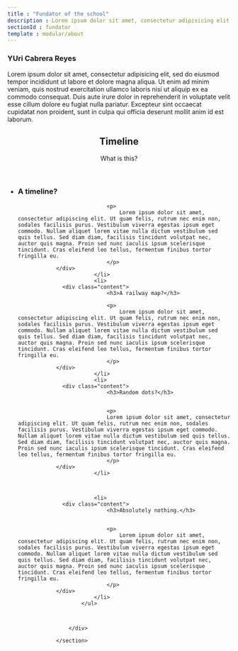 ```yaml
---
title : "Fundator of the school"
description : Lorem ipsum dolor sit amet, consectetur adipisicing elit, sed do eiusmod tempor incididunt ut labore et dolore magna aliqua. Ut enim ad minim veniam, quis nostrud exercitation ullamco laboris nisi ut aliquip ex ea commodo consequat. Duis aute irure dolor in reprehenderit in voluptate velit esse cillum dolore eu fugiat nulla pariatur. Excepteur sint occaecat cupidatat non proident, sunt in culpa qui officia deserunt mollit anim id est laborum.
sectionId : fundator
template : modular/about
---
```

  ### YUri Cabrera Reyes
Lorem ipsum dolor sit amet, consectetur adipisicing elit, sed do eiusmod tempor incididunt ut labore et dolore magna aliqua. Ut enim ad minim veniam, quis nostrud exercitation ullamco laboris nisi ut aliquip ex ea commodo consequat. Duis aute irure dolor in reprehenderit in voluptate velit esse cillum dolore eu fugiat nulla pariatur. Excepteur sint occaecat cupidatat non proident, sunt in culpa qui officia deserunt mollit anim id est laborum.
<section class="block-content t-block-teal l-block-spacing">
					<div class="l-contained">
						<header class="heading-group">
							<h2>Timeline</h2>
							<p class="subtitle">
								What is this?
							</p>
						</header>
						<ul class="timeline-list">
							<li>
                  <div class="content">
								<h3>A timeline?</h3>

								<p>
									Lorem ipsum dolor sit amet, consectetur adipiscing elit. Ut quam felis, rutrum nec enim non, sodales facilisis purus. Vestibulum viverra egestas ipsum eget commodo. Nullam aliquet lorem vitae nulla dictum vestibulum sed quis tellus. Sed diam diam, facilisis tincidunt volutpat nec, auctor quis magna. Proin sed nunc iaculis ipsum scelerisque tincidunt. Cras eleifend leo tellus, fermentum finibus tortor fringilla eu.
								</p>
                </div>
							</li>
							<li>
                  <div class="content">
								<h3>A railway map?</h3>

								<p>
									Lorem ipsum dolor sit amet, consectetur adipiscing elit. Ut quam felis, rutrum nec enim non, sodales facilisis purus. Vestibulum viverra egestas ipsum eget commodo. Nullam aliquet lorem vitae nulla dictum vestibulum sed quis tellus. Sed diam diam, facilisis tincidunt volutpat nec, auctor quis magna. Proin sed nunc iaculis ipsum scelerisque tincidunt. Cras eleifend leo tellus, fermentum finibus tortor fringilla eu.
								</p>
                </div>
							</li>
							<li>
                  <div class="content">
								<h3>Random dots?</h3>


								<p>
								Lorem ipsum dolor sit amet, consectetur adipiscing elit. Ut quam felis, rutrum nec enim non, sodales facilisis purus. Vestibulum viverra egestas ipsum eget commodo. Nullam aliquet lorem vitae nulla dictum vestibulum sed quis tellus. Sed diam diam, facilisis tincidunt volutpat nec, auctor quis magna. Proin sed nunc iaculis ipsum scelerisque tincidunt. Cras eleifend leo tellus, fermentum finibus tortor fringilla eu.
								</p>
                </div>
							</li>



							<li>
                  <div class="content">
								<h3>Absolutely nothing.</h3>


								<p>
									Lorem ipsum dolor sit amet, consectetur adipiscing elit. Ut quam felis, rutrum nec enim non, sodales facilisis purus. Vestibulum viverra egestas ipsum eget commodo. Nullam aliquet lorem vitae nulla dictum vestibulum sed quis tellus. Sed diam diam, facilisis tincidunt volutpat nec, auctor quis magna. Proin sed nunc iaculis ipsum scelerisque tincidunt. Cras eleifend leo tellus, fermentum finibus tortor fringilla eu.
								</p>
                </div>
							</li>
						</ul>



					</div>

				</section>
